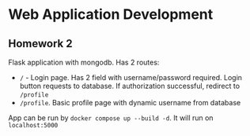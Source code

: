 # Web Application Development

## Homework 2

Flask application with mongodb. Has 2 routes:
- `/` - Login page. Has 2 field with username/password required. Login button requests to database. If authorization successful, redirect to `/profile`
- `/profile`. Basic profile page with dynamic username from database

App can be run by `docker compose up --build -d`. It will run on `localhost:5000`